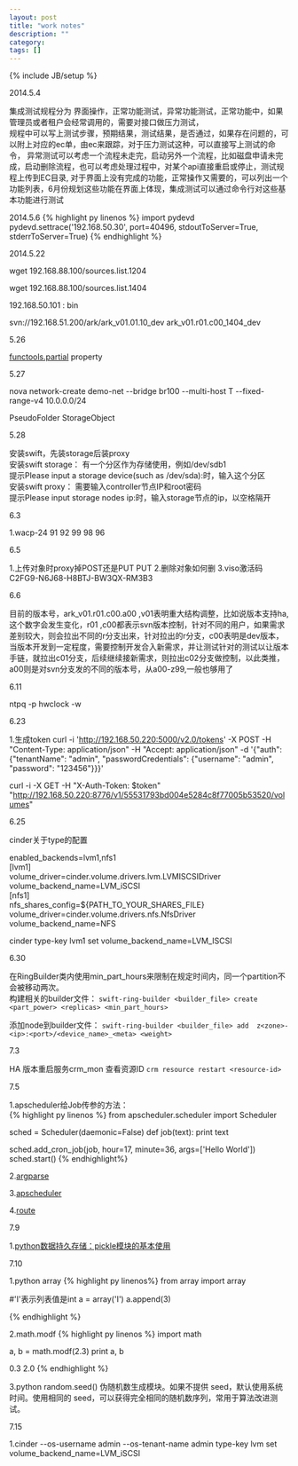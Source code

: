 ```yaml
---
layout: post
title: "work notes"
description: ""
category: 
tags: []
---
```

{% include JB/setup %}

2014.5.4

集成测试规程分为 界面操作，正常功能测试，异常功能测试，正常功能中，如果管理员或者租户会经常调用的，需要对接口做压力测试，   
规程中可以写上测试步骤，预期结果，测试结果，是否通过，如果存在问题的，可以附上对应的ec单，由ec来跟踪，对于压力测试这种，可以直接写上测试的命令，
异常测试可以考虑一个流程未走完，启动另外一个流程，比如磁盘申请未完成，启动删除流程，也可以考虑处理过程中，对某个api直接重启或停止，测试规程上传到EC目录,
对于界面上没有完成的功能，正常操作又需要的，可以列出一个功能列表，6月份规划这些功能在界面上体现，集成测试可以通过命令行对这些基本功能进行测试


2014.5.6
{% highlight py linenos %}
import pydevd
pydevd.settrace('192.168.50.30', port=40496, stdoutToServer=True, stderrToServer=True)
{% endhighlight %}


2014.5.22

wget 192.168.88.100/sources.list.1204

wget 192.168.88.100/sources.list.1404

192.168.50.101 : bin

svn://192.168.51.200/ark/ark_v01.01.10_dev
ark_v01.r01.c00_1404_dev

5.26

[functools.partial](https://docs.python.org/2.7/library/functools.html)
property

5.27

nova network-create demo-net --bridge br100 --multi-host T --fixed-range-v4 10.0.0.0/24

PseudoFolder
StorageObject

5.28

安装swift，先装storage后装proxy<br/>
安装swift storage： 有一个分区作为存储使用，例如/dev/sdb1<br/>
提示Please input a storage device(such as /dev/sda):时，输入这个分区<br/>
安装swift proxy： 需要输入controller节点IP和root密码<br/>
提示Please input storage nodes ip:时，输入storage节点的ip，以空格隔开<br/>


6.3

1.wacp-24 91 92 99 98 96 

6.5

1.上传对象时proxy掉POST还是PUT    PUT
2.删除对象如何删
3.viso激活码C2FG9-N6J68-H8BTJ-BW3QX-RM3B3




6.6

目前的版本号，ark_v01.r01.c00.a00  ,v01表明重大结构调整，比如说版本支持ha,这个数字会发生变化，r01 ,c00都表示svn版本控制，针对不同的用户，如果需求差别较大，则会拉出不同的r分支出来，针对拉出的r分支，c00表明是dev版本，当版本开发到一定程度，需要控制开发合入新需求，并让测试针对的测试以让版本手链，就拉出c01分支，后续继续接新需求，则拉出c02分支做控制，以此类推，a00则是对svn分支发的不同的版本号，从a00-z99,一般也够用了

6.11

ntpq -p
hwclock -w


6.23

1.生成token
curl -i 'http://192.168.50.220:5000/v2.0/tokens' -X POST -H "Content-Type: application/json" -H "Accept: application/json"  -d '{"auth": {"tenantName": "admin", "passwordCredentials": {"username": "admin", "password": "123456"}}}'

curl -i -X GET -H "X-Auth-Token: $token" "http://192.168.50.220:8776/v1/55531793bd004e5284c8f77005b53520/volumes"


6.25

cinder关于type的配置

enabled_backends=lvm1,nfs1<br/>
[lvm1]<br/>
volume_driver=cinder.volume.drivers.lvm.LVMISCSIDriver<br/>
volume_backend_name=LVM_iSCSI<br/>
[nfs1]<br/>
nfs_shares_config=${PATH_TO_YOUR_SHARES_FILE}<br/>
volume_driver=cinder.volume.drivers.nfs.NfsDriver<br/>
volume_backend_name=NFS<br/>

cinder type-key lvm1 set volume_backend_name=LVM_ISCSI


6.30

在RingBuilder类内使用min_part_hours来限制在规定时间内，同一个partition不会被移动两次。<br/>
构建相关的builder文件：
`swift-ring-builder <builder_file> create <part_power> <replicas> <min_part_hours>`
 
添加node到builder文件：
`swift-ring-builder <builder_file> add  z<zone>-<ip>:<port>/<device_name>_<meta> <weight>`


7.3

HA 版本重启服务crm_mon 查看资源ID 
`crm resource restart <resource-id>`


7.5

1.apscheduler给Job传参的方法：<br>
{% highlight py linenos %}
from apscheduler.scheduler import Scheduler

sched = Scheduler(daemonic=False)
def job(text):
    print text

sched.add_cron_job(job, hour=17, minute=36, args=['Hello World'])
sched.start()
{% endhighlight%}

2.[argparse](https://docs.python.org/2.7/library/argparse.html)

3.[apscheduler](http://pythonhosted.org//APScheduler/)

4.[route](http://routes.readthedocs.org/en/latest/)

7.9

1.[python数据持久存储：pickle模块的基本使用](http://www.cnblogs.com/pzxbc/archive/2012/03/18/2404715.html)

7.10

1.python array
{% highlight py linenos%}
from array import array

#'I'表示列表值是int
a = array('I')
a.append(3)

{% endhighlight %}

2.math.modf
{% highlight py linenos %}
import math

a, b = math.modf(2.3)
print a, b


0.3 2.0
{% endhighlight %}

3.python random.seed()
伪随机数生成模块。如果不提供 seed，默认使用系统时间。使用相同的 seed，可以获得完全相同的随机数序列，常用于算法改进测试。

7.15

1.cinder --os-username admin --os-tenant-name admin type-key lvm set volume_backend_name=LVM_iSCSI
